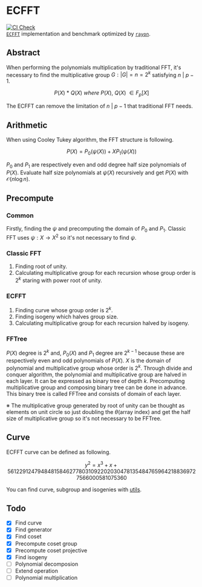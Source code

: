 # ECFFT
[![CI Check](https://github.com/ashWhiteHat/ecfft/actions/workflows/test.yml/badge.svg)](https://github.com/ashWhiteHat/ecfft/actions/workflows/test.yml)  
[`ECFFT`](https://arxiv.org/pdf/2107.08473.pdf) implementation and benchmark optimized by [`rayon`](https://github.com/rayon-rs/rayon).

## Abstract
When performing the polynomials multiplication by traditional FFT, it's necessary to find the multiplicative group $G: |G| = n = 2^k$ satisfying $n\ |\ p - 1$.

$$
P(X)\ *\ Q(X)\ where\ P(X),\ Q(X)\ ∈ F_p[X]
$$

The ECFFT can remove the limitation of $n\ |\ p - 1$ that traditional FFT needs.

## Arithmetic
When using Cooley Tukey algorithm, the FFT structure is following.

$$
P(X) = P_0(ψ(X)) + XP_1(ψ(X))
$$

$P_0$ and $P_1$ are respectively even and odd degree half size polynomials of $P(X)$. Evaluate half size polynomials at $ψ(X)$ recursively and get $P(X)$ with $\mathcal{O}(n\log{}n)$.

## Precompute
### Common
Firstly, finding the $ψ$ and precomputing the domain of $P_0$ and $P_1$.
Classic FFT uses $ψ: X \rightarrow X^2$ so it's not necessary to find $ψ$.

### Classic FFT
1. Finding root of unity.
2. Calculating multiplicative group for each recursion whose group order is $2^k$ staring with power root of unity.

### ECFFT
1. Finding curve whose group order is $2^k$.
2. Finding isogeny which halves group size.
3. Calculating multiplicative group for each recursion halved by isogeny.

### FFTree
$P(X)$ degree is $2^k$ and, $P_0(X)$ and $P_1$ degree are $2^{k-1}$ because these  are respectively even and odd polynomials of $P(X)$. $X$ is the domain of polynomial and multiplicative group whose order is $2^k$. Through divide and conquer algorithm, the polynomial and multiplicative group are halved in each layer. It can be expressed as binary tree of depth $k$. Precomputing multiplicative group and composing binary tree can be done in advance. This binary tree is called FFTree and consists of domain of each layer.

※ The multiplicative group generated by root of unity can be thought as elements on unit circle so just doubling the $θ$(array index) and get the half size of multiplicative group so it's not necessary to be FFTree.

## Curve
ECFFT curve can be defined as following.

$$
y^2 = x^3 + x + 5612291247948481584627780310922020304781354847659642188369727566000581075360
$$

You can find curve, subgroup and isogenies with [utils](https://github.com/ashWhiteHat/ecfft_utils).

## Todo

- [x] Find curve
- [x] Find generator
- [x] Find coset
- [x] Precompute coset group
- [x] Precompute coset projective
- [x] Find isogeny
- [ ] Polynomial decomposion
- [ ] Extend operation
- [ ] Polynomial multiplication
